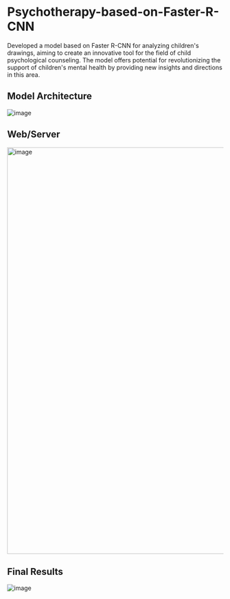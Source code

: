 # Psychotherapy-based-on-Faster-R-CNN

Developed a model based on Faster R-CNN for analyzing children's drawings, aiming to create an innovative tool for the field of child psychological counseling.
The model offers potential for revolutionizing the support of children's mental health by providing new insights and directions in this area.
## Model Architecture
![image](https://github.com/user-attachments/assets/535a7def-31fc-4a42-adf7-86a00b78495a)


## Web/Server
<img width="948" alt="image" src="https://github.com/user-attachments/assets/58c04dac-b58d-4a8e-bc79-5d7bb9b1de9c" />

## Final Results
![image](https://github.com/user-attachments/assets/5db636dd-b4a0-4cae-95ef-500017908fa6)
